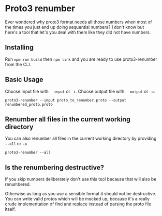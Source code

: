 # Proto3 renumber

Ever wondered why proto3 format needs all those numbers when most of the times you just end up doing sequential numbers? I don't know but here's a tool that let's you deal with them like they did not have numbers.

## Installing

Run `npm run build` then `npm link` and you are ready to use proto3-renumber from the CLI.

## Basic Usage

Choose input file with `--input` or `-i`. Choose output file with `--output` or `-o`.

```
proto3-renumber --input proto_to_renumber.proto --output renumbered_proto.proto
```

## Renumber all files in the current working directory

You can also renumber all files in the current working directory by providing `--all` or `-a`

```
proto3-renumber --all
```

## Is the renumbering destructive?


If you skip numbers deliberately don't use this tool because that will also be renumbered.

Otherwise as long as you use a sensible format it should not be destructive. You can write valid protos which will be mocked up, because it's a really crude implementation of find and replace instead of parsing the proto file itself.